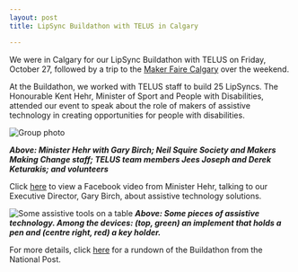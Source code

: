 ```yaml
---
layout: post
title: LipSync Buildathon with TELUS in Calgary

---
```


We were in Calgary for our LipSync Buildathon with TELUS on Friday, October 27, followed by a trip to the <a title="Learn more about the Maker Faire Calgary" href="https://calgary.makerfaire.com/" target="_blank">Maker Faire Calgary</a> over the weekend.

At the Buildathon, we worked with TELUS staff to build 25 LipSyncs. The Honourable Kent Hehr, Minister of Sport and People with Disabilities, attended our event to speak about the role of makers of assistive technology in creating opportunities for people with disabilities.

<img class="aligncenter size-full wp-image-14965" title="Group photo" alt="Group photo" src="http://www.neilsquire.ca/wp-content/uploads/2017/11/Photo.jpg" />

<strong><em>Above: Minister Hehr with Gary Birch; Neil Squire Society and Makers Making Change staff; TELUS team members Jees Joseph and Derek Keturakis; and volunteers</em></strong>

Click <a title="View Minister Hehr's Facebook video" href="https://www.facebook.com/kenthehrj/videos/1438295402945200/?hc_ref=ARRITx4hLzrC-Y94DVlMFMVIp5XVzITl8MxgIWqOkjpUu8-HL7b1_sxEju29I9Fkq74" target="_blank">here</a> to view a Facebook video from Minister Hehr, talking to our Executive Director, Gary Birch, about assistive technology solutions.

<img class="aligncenter size-full wp-image-14966" title="Some assistive tools on a table" alt="Some assistive tools on a table" src="http://www.neilsquire.ca/wp-content/uploads/2017/11/IMG_4467.jpg" />
<strong><em>Above: Some pieces of assistive technology. Among the devices: (top, green) an implement that holds a pen and (centre right, red) a key holder.</em></strong>

For more details, click <a title="Read more about the Buildathon" href="http://nationalpost.com/pmn/health-pmn/volunteers-and-amateur-inventors-build-everyday-devices-for-the-disabled" target="_blank">here</a> for a rundown of the Buildathon from the National Post.
